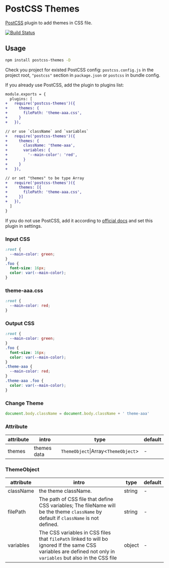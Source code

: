 # PostCSS Themes

[PostCSS] plugin to add themes in CSS file.

[PostCSS]: https://github.com/postcss/postcss

[![Build Status](https://travis-ci.com/TonyXiang/postcss-themes.svg?branch=master)](https://travis-ci.com/TonyXiang/postcss-themes)

## Usage

```bash
npm install postcss-themes -D
```

Check you project for existed PostCSS config: `postcss.config.js`
in the project root, `"postcss"` section in `package.json`
or `postcss` in bundle config.

If you already use PostCSS, add the plugin to plugins list:

```diff
module.exports = {
  plugins: [
+   require('postcss-themes')({
+     themes: {
+       filePath: 'theme-aaa.css',
+     }
+   }),

// or use `className` and `variables`
+   require('postcss-themes')({
+     themes: {
+       className: 'theme-aaa',
+       variables: {
+         '--main-color': 'red',
+       }
+     }
+   }),

// or set "themes" to be type Array
+   require('postcss-themes')({
+     themes: [{
+       filePath: 'theme-aaa.css',
+     }]
+   }),
  ]
}
```

If you do not use PostCSS, add it according to [official docs]
and set this plugin in settings.

[official docs]: https://github.com/postcss/postcss#usage

### Input CSS
```css
:root { 
  --main-color: green;
}
.foo {
  font-size: 16px;
  color: var(--main-color);
}
```

### theme-aaa.css
```css
:root {
  --main-color: red;
}
```

### Output CSS
```css
:root { 
  --main-color: green;
}
.foo {
  font-size: 16px;
  color: var(--main-color);
}
.theme-aaa { 
  --main-color: red;
}
.theme-aaa .foo {
  color: var(--main-color);
}
```

### Change Theme
```javascript
document.body.className = document.body.className + ' theme-aaa'
```

### Attribute
| attribute | intro | type | default |
| --- | --- | --- |  --- |
| themes | themes data | `ThemeObject`\|Array\<`ThemeObject`\> | - |

### ThemeObject
| attribute | intro | type | default |
| --- | --- | --- |  --- |
| className | the theme className. | string | - |
| filePath | The path of CSS file that define CSS variables; The fileName will be the theme `className` by default if `className` is not defined. | string | - |
| variables | The CSS variables in CSS files that `filePath` linked to will bo ignored If the same CSS variables are defined not only in `variables` but also in the CSS file | object | - |
